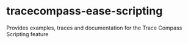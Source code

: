 # tracecompass-ease-scripting
Provides examples, traces and documentation for the Trace Compass Scripting feature
